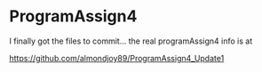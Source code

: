 # ProgramAssign4

I finally got the files to commit... the real programAssign4 info is at 

https://github.com/almondjoy89/ProgramAssign4_Update1
